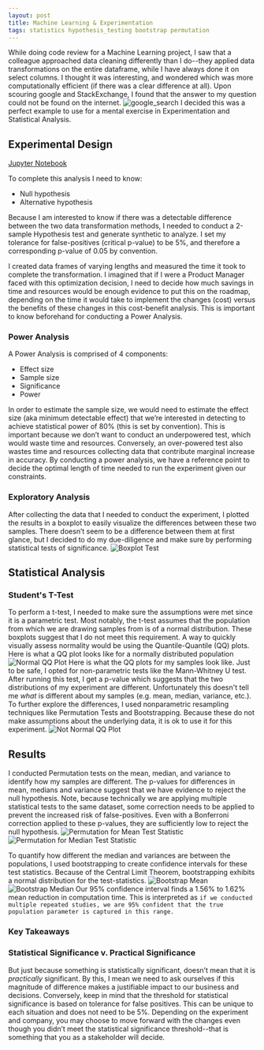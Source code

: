 ```yaml
---
layout: post
title: Machine Learning & Experimentation
tags: statistics hypothesis_testing bootstrap permutation
---
```

While doing code review for a Machine Learning project, I saw that a colleague approached data cleaning differently than I do--they applied data transformations on the entire dataframe, while I have always done it on select columns. I thought it was interesting, and wondered which was more computationally efficient (if there was a clear difference at all). Upon scouring google and StackExchange, I found that the answer to my question could not be found on the internet.
![google_search](/assets/stats/google_search.png)
I decided this was a perfect example to use for a mental exercise in Experimentation and Statistical Analysis.


<!-- more -->


## Experimental Design
[Jupyter Notebook](https://bit.ly/stats_notebook)

To complete this analysis I need to know:
- Null hypothesis
- Alternative hypothesis

Because I am interested to know if there was a detectable difference between the two data transformation methods, I needed to conduct a 2-sample Hypothesis test and generate synthetic to analyze. I set my tolerance for false-positives (critical p-value) to be 5%, and therefore a corresponding p-value of 0.05 by convention.

I created data frames of varying lengths and measured the time it took to complete the transformation. I imagined that if I were a Product Manager faced with this optimization decision, I need to decide how much savings in time and resources would be enough evidence to put this on the roadmap, depending on the time it would take to implement the changes (cost) versus the benefits of these changes in this cost-benefit analysis. This is important to know beforehand for conducting a Power Analysis.

### Power Analysis

A Power Analysis is comprised of 4 components:
- Effect size
- Sample size
- Significance
- Power

In order to estimate the sample size, we would need to estimate the effect size (aka minimum detectable effect) that we’re interested in detecting to achieve statistical power of 80% (this is set by convention). This is important because we don’t want to conduct an underpowered test, which would waste time and resources. Conversely, an over-powered test also wastes time and resources collecting data that contribute marginal increase in accuracy. By conducting a power analysis, we have a reference point to decide the optimal length of time needed to run the experiment given our constraints.

### Exploratory Analysis
After collecting the data that I needed to conduct the experiment, I plotted the results in a boxplot to easily visualize the differences between these two samples. There doesn’t seem to be a difference between them at first glance, but I decided to do my due-diligence and make sure by performing statistical tests of significance.
![Boxplot Test](/assets/stats/Boxplot.svg)
## Statistical Analysis
### Student's T-Test
To perform a t-test, I needed to make sure the assumptions were met since it is a parametric test. Most notably, the t-test assumes that the population from which we are drawing samples from is of a normal distribution. These boxplots suggest that I do not meet this requirement. A way to quickly visually assess normality would be using the Quantile-Quantile (QQ) plots. Here is what a QQ plot looks like for a normally distributed population
![Normal QQ Plot](/assets/stats/Normal_QQ_Plot.svg)
Here is what the QQ plots for my samples look like. Just to be safe, I opted for non-parametric tests like the Mann-Whitney U test. After running this test, I get a p-value which suggests that the two distributions of my experiment are different. Unfortunately this doesn't tell me _what_ is different about my samples (e.g. mean, median, variance, etc.). To further explore the differences, I used nonparametric resampling techniques like Permutation Tests and Bootstrapping. Because these do not make assumptions about the underlying data, it is ok to use it for this experiment.
![Not Normal QQ Plot](/assets/stats/Not_Normal_QQ_Plot.svg)

## Results
I conducted Permutation tests on the mean, median, and variance to identify how my samples are different. The p-values for differences in mean, medians and variance suggest that we have evidence to reject the null hypothesis. Note, because technically we are applying multiple statistical tests to the same dataset, some correction needs to be applied to prevent the increased risk of false-positives. Even with a Bonferroni correction applied to these p-values, they are sufficiently low to reject the null hypothesis.
![Permutation for Mean Test Statistic](/assets/stats/Permutation_Mean.svg)
![Permutation for Median Test Statistic](/assets/stats/Permutation_Median.svg)

To quantify how different the median and variances are between the populations, I used bootstrapping to create confidence intervals for these test statistics. Because of the Central Limit Theorem, bootstrapping exhibits a normal distribution for the test-statistics.
![Bootstrap Mean](/assets/stats/Bootstrap_Mean.svg)
![Bootstrap Median](/assets/stats/Bootstrap_Median.svg)
Our 95% confidence interval finds a 1.56% to 1.62% mean reduction in computation time. This is interpreted as `if we conducted multiple repeated studies, we are 95% confident that the true population parameter is captured in this range.`

### Key Takeaways
### Statistical Significance v. Practical Significance
But just because something is statistically significant, doesn’t mean that it is _practically_ significant. By this, I mean we need to ask ourselves if this magnitude of difference makes a justifiable impact to our business and decisions. Conversely, keep in mind that the threshold for statistical significance is based on tolerance for false positives. This can be unique to each situation and does not need to be 5%. Depending on the experiment and company, you may choose to move forward with the changes even though you didn’t meet the statistical significance threshold--that is something that you as a stakeholder will decide.
